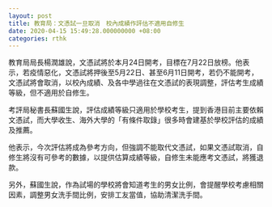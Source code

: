 ```yaml
---
layout: post
title: 教育局：文憑試一旦取消　校內成績作評估不適用自修生
date: 2020-04-15 15:49:28.000000000 +08:00
categories: rthk
---
```


教育局局長楊潤雄說，文憑試將於本月24日開考，目標在7月22日放榜。他表示，若疫情惡化，文憑試將押後至5月22日、甚至6月11日開考，若仍不能開考，文憑試將會取消，以校內成績、及各中學過往在文憑試的表現調整，評估考生成績等級，但不適用於自修生。

考評局秘書長蘇國生說，評估成績等級只適用於學校考生，提到香港目前主要依賴文憑試，而大學收生、海外大學的「有條件取錄」很多時會建基於學校評估的成績及推薦。

他表示，今次評估將成為參考方向，但強調不能取代文憑試，如果文憑試取消，自修生將沒有可參考的數據，以提供估算成績等級，自修生未能應考文憑試，將獲退款。

另外，蘇國生說，作為試場的學校將會知道考生的男女比例，會提醒學校考慮相關因素，調整男女洗手間比例，安排工友當值，協助清潔洗手間。
